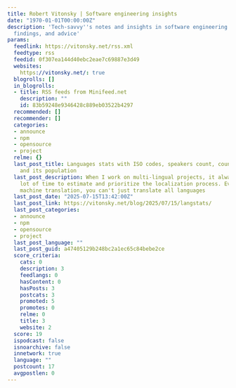 ```yaml
---
title: Robert Vitonsky | Software engineering insights
date: "1970-01-01T00:00:00Z"
description: 'Tech-savvy''s notes and insights in software engineering: practices,
  findings, and advice'
params:
  feedlink: https://vitonsky.net/rss.xml
  feedtype: rss
  feedid: 0f307ea144d40ebc2eae7c69887e3d49
  websites:
    https://vitonsky.net/: true
  blogrolls: []
  in_blogrolls:
  - title: RSS feeds from Minifeed.net
    description: ""
    id: 83b59248e9346428c889eb03522b4297
  recommended: []
  recommender: []
  categories:
  - announce
  - npm
  - opensource
  - project
  relme: {}
  last_post_title: Languages stats with ISO codes, speakers count, countries list
    and its population
  last_post_description: When I work on multi-lingual projects, it always takes a
    lot of time to estimate and prioritize the localization process. Even if you use
    machine translation, you can't just translate all languages
  last_post_date: "2025-07-15T13:42:00Z"
  last_post_link: https://vitonsky.net/blog/2025/07/15/langstats/
  last_post_categories:
  - announce
  - npm
  - opensource
  - project
  last_post_language: ""
  last_post_guid: a47405129b248bc2a1ec65c84bebe2ce
  score_criteria:
    cats: 0
    description: 3
    feedlangs: 0
    hasContent: 0
    hasPosts: 3
    postcats: 3
    promoted: 5
    promotes: 0
    relme: 0
    title: 3
    website: 2
  score: 19
  ispodcast: false
  isnoarchive: false
  innetwork: true
  language: ""
  postcount: 17
  avgpostlen: 0
---
```

